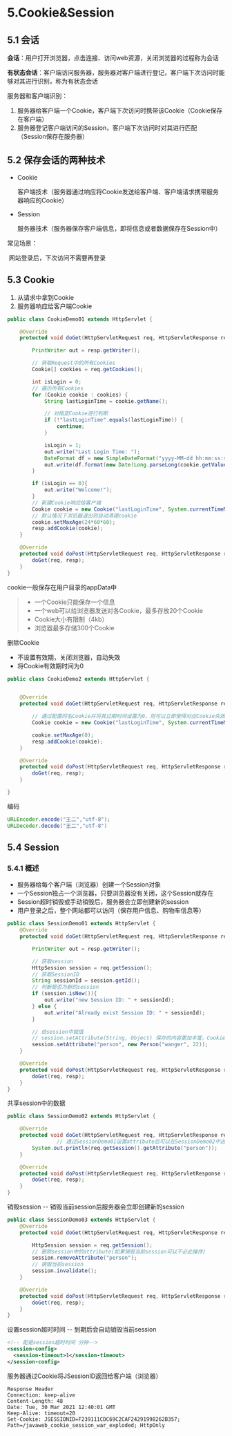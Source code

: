 # 5.Cookie&Session

## 5.1 会话

**会话**：用户打开浏览器，点击连接、访问web资源，关闭浏览器的过程称为会话

**有状态会话**：客户端访问服务器，服务器对客户端进行登记，客户端下次访问时能够对其进行识别，称为有状态会话

服务器和客户端识别：

1. 服务器给客户端一个Cookie，客户端下次访问时携带该Cookie（Cookie保存在客户端）
2. 服务器登记客户端访问的Session，客户端下次访问时对其进行匹配（Session保存在服务器）

## 5.2 保存会话的两种技术

- Cookie

  客户端技术（服务器通过响应将Cookie发送给客户端、客户端请求携带服务器响应的Cookie）

- Session

  服务器技术（服务器保存客户端信息，即将信息或者数据保存在Session中）

常见场景：

​	网站登录后，下次访问不需要再登录

## 5.3 Cookie

1. 从请求中拿到Cookie
2. 服务器响应给客户端Cookie

```java
public class CookieDemo01 extends HttpServlet {

    @Override
    protected void doGet(HttpServletRequest req, HttpServletResponse resp) throws ServletException, IOException {

        PrintWriter out = resp.getWriter();

        // 获取Request中的所有Cookies
        Cookie[] cookies = req.getCookies();

        int isLogin = 0;
        // 遍历所有Cookies
        for (Cookie cookie : cookies) {
            String lastLoginTime = cookie.getName();

            // 对指定Cookie进行判断
            if (!"lastLoginTime".equals(lastLoginTime)) {
                continue;
            }

            isLogin = 1;
            out.write("Last Login Time: ");
            DateFormat df = new SimpleDateFormat("yyyy-MM-dd hh:mm:ss:ssss");
            out.write(df.format(new Date(Long.parseLong(cookie.getValue()))));
        }

        if (isLogin == 0){
            out.write("Welcome!");
        }
        // 新建Cookie响应给客户端
        Cookie cookie = new Cookie("lastLoginTime", System.currentTimeMillis() + "");
        // 默认情况下浏览器退出则自动清理cookie
        cookie.setMaxAge(24*60*60);
        resp.addCookie(cookie);
    }

    @Override
    protected void doPost(HttpServletRequest req, HttpServletResponse resp) throws ServletException, IOException {
        doGet(req, resp);
    }
}
```

cookie一般保存在用户目录的appData中

> - 一个Cookie只能保存一个信息
> - 一个web可以给浏览器发送对各Cookie，最多存放20个Cookie
> - Cookie大小有限制（4kb）
> - 浏览器最多存储300个Cookie

删除Cookie

- 不设置有效期，关闭浏览器，自动失效
- 将Cookie有效期时间为0

```JAVA
public class CookieDemo2 extends HttpServlet {


    @Override
    protected void doGet(HttpServletRequest req, HttpServletResponse resp) throws ServletException, IOException {

      	// 通过配置同名Cookie并将其过期时间设置为0，则可以立即使得对应Cookie失效
        Cookie cookie = new Cookie("lastLoginTime", System.currentTimeMillis() + "");

        cookie.setMaxAge(0);
        resp.addCookie(cookie);
    }

    @Override
    protected void doPost(HttpServletRequest req, HttpServletResponse resp) throws ServletException, IOException {
        doGet(req, resp);
    }

}
```

编码

```java
URLEncoder.encode("王二","utf-8");
URLDecoder.decode("王二","utf-8")
```

## 5.4 Session

### 5.4.1 概述

- 服务器给每个客户端（浏览器）创建一个Session对象
- 一个Session独占一个浏览器，只要浏览器没有关闭，这个Session就存在
- Session超时销毁或手动销毁后，服务器会立即创建新的session
- 用户登录之后，整个网站都可以访问（保存用户信息、购物车信息等）

```java
public class SessionDemo01 extends HttpServlet {
    @Override
    protected void doGet(HttpServletRequest req, HttpServletResponse resp) throws ServletException, IOException {

        PrintWriter out = resp.getWriter();

        // 获取session
        HttpSession session = req.getSession();
        // 获取SessionID
        String sessionId = session.getId();
        // 判断是否为新的session
        if (session.isNew()){
            out.write("new Session ID: " + sessionId);
        } else {
            out.write("Already exist Session ID: " + sessionId);
        }

        // 给session中赋值
      	// session.setAttribute(String, Object) 保存的内容更加丰富，Cookie中的value只能是String
        session.setAttribute("person", new Person("wanger", 22));
    }

    @Override
    protected void doPost(HttpServletRequest req, HttpServletResponse resp) throws ServletException, IOException {
        doGet(req, resp);
    }
}
```

共享session中的数据

```java
public class SessionDemo02 extends HttpServlet {

    @Override
    protected void doGet(HttpServletRequest req, HttpServletResponse resp) throws ServletException, IOException {
				// 通过SessionDemo01设置attribute后可以在SessionDemo02中进行访问
        System.out.println(req.getSession().getAttribute("person"));
    }

    @Override
    protected void doPost(HttpServletRequest req, HttpServletResponse resp) throws ServletException, IOException {
        doGet(req, resp);
    }
}
```

销毁session -- 销毁当前session后服务器会立即创建新的session

```java
public class SessionDemo03 extends HttpServlet {
    @Override
    protected void doGet(HttpServletRequest req, HttpServletResponse resp) throws ServletException, IOException {

        HttpSession session = req.getSession();
        // 删除session中的attribute(如果销毁当前session可以不必此操作)
        session.removeAttribute("person");
        // 销毁当前session
        session.invalidate();
    }

    @Override
    protected void doPost(HttpServletRequest req, HttpServletResponse resp) throws ServletException, IOException {
        doGet(req, resp);
    }
}
```

设置session超时时间 -- 到期后会自动销毁当前session

```xml
<!-- 配是session超时时间 分钟-->
<session-config>
  <session-timeout>1</session-timeout>
</session-config>
```

服务器通过Cookie将JSessionID返回给客户端（浏览器）

```http
Response Header
Connection: keep-alive
Content-Length: 48
Date: Tue, 30 Mar 2021 12:40:01 GMT
Keep-Alive: timeout=20
Set-Cookie: JSESSIONID=F239111CDC69C2CAF24291998262B357; Path=/javaweb_cookie_session_war_exploded; HttpOnly
```

